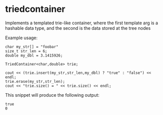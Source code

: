 # triedcontainer
Implements a templated trie-like container, where the first template arg is a hashable data type, and the second is the data stored at the tree nodes

Example usage:
```
char my_str[] = "foobar"
size_t str_len = 6;
double my_dbl = 3.1415926;

TriedContainer<char,double> trie;

cout << (trie.insert(my_str,str_len,my_dbl) ? "true" : "false") << endl;
trie.erase(my_str,str_len);
cout << "trie.size() = " << trie.size() << endl;
```
This snippet will produce the following output:
```
true
0
